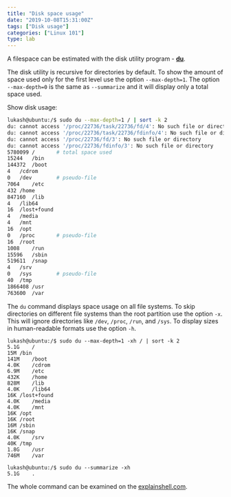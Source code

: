 ```yaml
---
title: "Disk space usage"
date: "2019-10-08T15:31:00Z"
tags: ["Disk usage"]
categories: ["Linux 101"]
type: lab
---
```


A filespace can be estimated with the disk utility program - __[du]__.

The disk utility is recursive for directories by default. To show the amount of space used only for the first level
use the option `--max-depth=1`. The option `--max-depth=0` is the same as `--summarize` and it will 
display only a total space used.

Show disk usage: 

```bash
lukash@ubuntu:/$ sudo du --max-depth=1 / | sort -k 2
du: cannot access '/proc/22736/task/22736/fd/4': No such file or directory
du: cannot access '/proc/22736/task/22736/fdinfo/4': No such file or directory
du: cannot access '/proc/22736/fd/3': No such file or directory
du: cannot access '/proc/22736/fdinfo/3': No such file or directory
5780099	/       # total space used
15244	/bin
144372	/boot
4	/cdrom
0	/dev        # pseudo-file
7064	/etc
432	/home
847160	/lib
4	/lib64
16	/lost+found
4	/media
4	/mnt
16	/opt
0	/proc       # pseudo-file
16	/root
1008	/run
15596	/sbin
519611	/snap
4	/srv
0	/sys        # pseudo-file
40	/tmp
1866408	/usr
763600	/var
```

The `du` command displays space usage on all file systems. To skip directories on different file systems than
the root partition use the option `-x`. This will ignore directories like `/dev`, `/proc`, `/run`, and `/sys`.
To display sizes in human-readable formats use the option `-h`.

```
lukash@ubuntu:/$ sudo du --max-depth=1 -xh / | sort -k 2
5.1G	/
15M	/bin
141M	/boot
4.0K	/cdrom
6.9M	/etc
432K	/home
828M	/lib
4.0K	/lib64
16K	/lost+found
4.0K	/media
4.0K	/mnt
16K	/opt
16K	/root
16M	/sbin
16K	/snap
4.0K	/srv
40K	/tmp
1.8G	/usr
746M	/var

lukash@ubuntu:/$ sudo du --summarize -xh
5.1G	.
```

The whole command can be examined on the [explainshell.com].


[du]: http://manpages.ubuntu.com/manpages/precise/en/man1/du.1.html
[explainshell.com]: https://explainshell.com/explain?cmd=sudo+du+--max-depth%3D1+-xh+%2F+%7C+sort+-k+2
